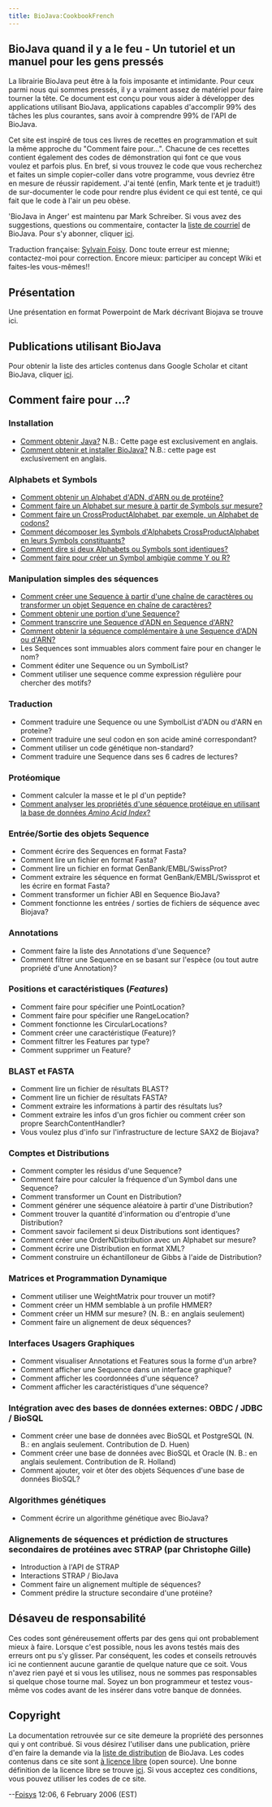 ```yaml
---
title: BioJava:CookbookFrench
---
```


BioJava quand il y a le feu - Un tutoriel et un manuel pour les gens pressés
----------------------------------------------------------------------------

La librairie BioJava peut être à la fois imposante et intimidante. Pour
ceux parmi nous qui sommes pressés, il y a vraiment assez de matériel
pour faire tourner la tête. Ce document est conçu pour vous aider à
développer des applications utilisant BioJava, applications capables
d'accomplir 99% des tâches les plus courantes, sans avoir à comprendre
99% de l'API de BioJava.

Cet site est inspiré de tous ces livres de recettes en programmation et
suit la même approche du "Comment faire pour...". Chacune de ces
recettes contient également des codes de démonstration qui font ce que
vous voulez et parfois plus. En bref, si vous trouvez le code que vous
recherchez et faites un simple copier-coller dans votre programme, vous
devriez être en mesure de réussir rapidement. J'ai tenté (enfin, Mark
tente et je traduit!) de sur-documenter le code pour rendre plus évident
ce qui est tenté, ce qui fait que le code à l'air un peu obèse.

'BioJava in Anger' est maintenu par Mark Schreiber. Si vous avez des
suggestions, questions ou commentaire, contacter la [liste de
courriel](mailto://biojava-l@biojava.org) de BioJava. Pour s'y abonner,
cliquer [ici](http://www.biojava.org/mailman/listinfo/biojava-l).

Traduction française: [Sylvain
Foisy](mailto://sylvain.foisyCHEZbioneq.qc.ca). Donc toute erreur est
mienne; contactez-moi pour correction. Encore mieux: participer au
concept Wiki et faites-les vous-mêmes!!

Présentation
------------

Une présentation en format Powerpoint de Mark décrivant Biojava se
trouve ici.

Publications utilisant BioJava
------------------------------

Pour obtenir la liste des articles contenus dans Google Scholar et
citant BioJava, cliquer
[ici](http://scholar.google.com/scholar?q=biojava&ie=UTF-8&oe=UTF-8&hl=en).

Comment faire pour ...?
-----------------------

### Installation

-   [Comment obtenir Java?](http://java.sun.com/downloads) N.B.: Cette
    page est exclusivement en anglais.
-   [Comment obtenir et installer
    BioJava?](http://biojava.open-bio.org/wiki/BioJava:GetStarted) N.B.:
    cette page est exclusivement en anglais.

### Alphabets et Symbols

-   [Comment obtenir un Alphabet d'ADN, d'ARN ou de
    protéine?](BioJava:CookbookFrench:Alphabets "wikilink")
-   [Comment faire un Alphabet sur mesure à partir de Symbols sur
    mesure?](BioJava:CookbookFrench:Alphabets:CustomAlphabets "wikilink")
-   [Comment faire un CrossProductAlphabet, par exemple, un Alphabet de
    codons?](BioJava:CookbookFrench:Alphabets:CrossProduct "wikilink")
-   [Comment décomposer les Symbols d'Alphabets CrossProductAlphabet en
    leurs Symbols
    constituants?](BioJava:CookbookFrench:Alphabets:Component "wikilink")
-   [Comment dire si deux Alphabets ou Symbols sont
    identiques?](BioJava:CookbookFrench:Alphabets:Canonical "wikilink")
-   [Comment faire pour créer un Symbol ambigüe comme Y ou
    R?](BioJava:CookbookFrench:Alphabets:Ambiguity "wikilink")

### Manipulation simples des séquences

-   [Comment créer une Sequence à partir d'une chaîne de caractères ou
    transformer un objet Sequence en chaîne de
    caractères?](BioJava:CookbookFrench:Sequence "wikilink")
-   [Comment obtenir une portion d'une
    Sequence?](BioJava:CookbookFrench:Sequence:SubSequence "wikilink")
-   [Comment transcrire une Sequence d'ADN en Sequence
    d'ARN?](BioJava:CookbookFrench:Sequence:Transcribe "wikilink")
-   [Comment obtenir la séquence complémentaire à une Sequence d'ADN ou
    d'ARN?](BioJava:CookbookFrench:Sequence:Reverse "wikilink")
-   Les Sequences sont immuables alors comment faire pour en changer le
    nom?
-   Comment éditer une Sequence ou un SymbolList?
-   Comment utiliser une sequence comme expression régulière pour
    chercher des motifs?

### Traduction

-   Comment traduire une Sequence ou une SymbolList d'ADN ou d'ARN en
    proteine?
-   Comment traduire une seul codon en son acide aminé correspondant?
-   Comment utiliser un code génétique non-standard?
-   Comment traduire une Sequence dans ses 6 cadres de lectures?

### Protéomique

-   Comment calculer la masse et le pI d'un peptide?
-   [Comment analyser les propriétés d'une séquence protéique en
    utilisant la base de données *Amino Acid
    Index*?](BioJava:CookbookFrench:Proteomics:AAindex "wikilink")

### Entrée/Sortie des objets Sequence

-   Comment écrire des Sequences en format Fasta?
-   Comment lire un fichier en format Fasta?
-   Comment lire un fichier en format GenBank/EMBL/SwissProt?
-   Comment extraire les séquence en format GenBank/EMBL/Swissprot et
    les écrire en format Fasta?
-   Comment transformer un fichier ABI en Sequence BioJava?
-   Comment fonctionne les entrées / sorties de fichiers de séquence
    avec Biojava?

### Annotations

-   Comment faire la liste des Annotations d'une Sequence?
-   Comment filtrer une Sequence en se basant sur l'espèce (ou tout
    autre propriété d'une Annotation)?

### Positions et caractéristiques (*Features*)

-   Comment faire pour spécifier une PointLocation?
-   Comment faire pour spécifier une RangeLocation?
-   Comment fonctionne les CircularLocations?
-   Comment créer une caractéristique (Feature)?
-   Comment filtrer les Features par type?
-   Comment supprimer un Feature?

### BLAST et FASTA

-   Comment lire un fichier de résultats BLAST?
-   Comment lire un fichier de résultats FASTA?
-   Comment extraire les informations à partir des résultats lus?
-   Comment extraire les infos d'un gros fichier ou comment créer son
    propre SearchContentHandler?
-   Vous voulez plus d'info sur l'infrastructure de lecture SAX2 de
    Biojava?

### Comptes et Distributions

-   Comment compter les résidus d'une Sequence?
-   Comment faire pour calculer la fréquence d'un Symbol dans une
    Sequence?
-   Comment transformer un Count en Distribution?
-   Comment générer une séquence aléatoire à partir d'une Distribution?
-   Comment trouver la quantité d'information ou d'entropie d'une
    Distribution?
-   Comment savoir facilement si deux Distributions sont identiques?
-   Comment créer une OrderNDistribution avec un Alphabet sur mesure?
-   Comment écrire une Distribution en format XML?
-   Comment construire un échantilloneur de Gibbs à l'aide de
    Distribution?

### Matrices et Programmation Dynamique

-   Comment utiliser une WeightMatrix pour trouver un motif?
-   Comment créer un HMM semblable à un profile HMMER?
-   Comment créer un HMM sur mesure? (N. B.: en anglais seulement)
-   Comment faire un alignement de deux séquences?

### Interfaces Usagers Graphiques

-   Comment visualiser Annotations et Features sous la forme d'un arbre?
-   Comment afficher une Sequence dans un interface graphique?
-   Comment afficher les coordonnées d'une séquence?
-   Comment afficher les caractéristiques d'une séquence?

### Intégration avec des bases de données externes: OBDC / JDBC / BioSQL

-   Comment créer une base de données avec BioSQL et PostgreSQL (N. B.:
    en anglais seulement. Contribution de D. Huen)
-   Comment créer une base de données avec BioSQL et Oracle (N. B.: en
    anglais seulement. Contribution de R. Holland)
-   Comment ajouter, voir et ôter des objets Séquences d'une base de
    données BioSQL?

### Algorithmes génétiques

-   Comment écrire un algorithme génétique avec BioJava?

### Alignements de séquences et prédiction de structures secondaires de protéines avec STRAP (par Christophe Gille)

-   Introduction à l'API de STRAP
-   Interactions STRAP / BioJava
-   Comment faire un alignement multiple de séquences?
-   Comment prédire la structure secondaire d'une protéine?

Désaveu de responsabilité
-------------------------

Ces codes sont généreusement offerts par des gens qui ont probablement
mieux à faire. Lorsque c'est possible, nous les avons testés mais des
erreurs ont pu s'y glisser. Par conséquent, les codes et conseils
retrouvés ici ne contiennent aucune garantie de quelque nature que ce
soit. Vous n'avez rien payé et si vous les utilisez, nous ne sommes pas
responsables si quelque chose tourne mal. Soyez un bon programmeur et
testez vous-même vos codes avant de les insérer dans votre banque de
données.

Copyright
---------

La documentation retrouvée sur ce site demeure la propriété des
personnes qui y ont contribué. Si vous désirez l'utiliser dans une
publication, prière d'en faire la demande via la [liste de
distribution](mailto://biojava-l@biojava.org) de BioJava. Les codes
contenus dans ce site sont [à licence
libre](http://fr.wikipedia.org/wiki/Open_Source) (open source). Une
bonne définition de la licence libre se trouve
[ici](http://www.opensource.org/docs/definition_plain.php). Si vous
acceptez ces conditions, vous pouvez utiliser les codes de ce site.

--[Foisys](User:Foisys "wikilink") 12:06, 6 February 2006 (EST)
